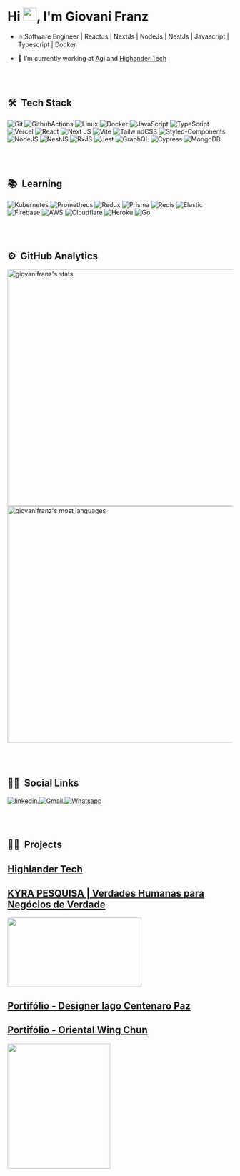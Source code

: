 <h1 align="left">Hi <img src="https://raw.githubusercontent.com/kaueMarques/kaueMarques/master/hi.gif" width="30px" height="30px">, I'm Giovani Franz</h1>

- 🔥 Software Engineer | ReactJs | NextJs | NodeJs | NestJs | Javascript | Typescript | Docker

- 🔭 I’m currently working at [Agi](https://agibank.com.br/) and [Highander Tech](https://www.highlandertech.com.br/)

<br><br>

## 🛠️ &nbsp;Tech Stack

![Git](https://img.shields.io/badge/Git-E34F26?style=for-the-badge&logo=git&logoColor=white)
![GithubActions](https://img.shields.io/badge/Github-Actions-61dafb?style=for-the-badge&logo=github&logoColor=white&color=282c34)
![Linux](https://img.shields.io/badge/Linux-E34F26?style=for-the-badge&logo=linux&logoColor=black)
![Docker](https://img.shields.io/badge/docker-%230db7ed.svg?style=for-the-badge&logo=docker&logoColor=white)
![JavaScript](https://img.shields.io/badge/javascript-%23323330.svg?style=for-the-badge&logo=javascript&logoColor=%23F7DF1E)
![TypeScript](https://img.shields.io/badge/typescript-%23007ACC.svg?style=for-the-badge&logo=typescript&logoColor=white)
![Vercel](https://img.shields.io/badge/vercel-%23000000.svg?style=for-the-badge&logo=vercel&logoColor=white)
![React](https://img.shields.io/badge/react-%2320232a.svg?style=for-the-badge&logo=react&logoColor=%2361DAFB)
![Next JS](https://img.shields.io/badge/Next-black?style=for-the-badge&logo=next.js&logoColor=white)
![Vite](https://img.shields.io/badge/vite-%23646CFF.svg?style=for-the-badge&logo=vite&logoColor=white)
![TailwindCSS](https://img.shields.io/badge/tailwindcss-%2338B2AC.svg?style=for-the-badge&logo=tailwind-css&logoColor=white)
![Styled-Components](https://img.shields.io/badge/styled--components-DB7093?style=for-the-badge&logo=styled-components&logoColor=white)
![NodeJS](https://img.shields.io/badge/node.js-6DA55F?style=for-the-badge&logo=node.js&logoColor=white)
![NestJS](https://img.shields.io/badge/nestjs-%23E0234E.svg?style=for-the-badge&logo=nestjs&logoColor=white)
![RxJS](https://img.shields.io/badge/rxjs-%23B7178C.svg?style=for-the-badge&logo=reactivex&logoColor=white)
![Jest](https://img.shields.io/badge/Jest-cdcdcd?style=for-the-badge&logo=jest&logoColor=red&color=yellow)
![GraphQL](https://img.shields.io/badge/-GraphQL-E034A7?style=for-the-badge&logoColor=fff&logo=graphql)
![Cypress](https://img.shields.io/badge/-Cypress-EA5E5E?style=for-the-badge&logoColor=fff&logo=cypress)
![MongoDB](https://img.shields.io/badge/MongoDB-%234ea94b.svg?style=for-the-badge&logo=mongodb&logoColor=white)

<br><br>

## 📚 &nbsp;Learning

![Kubernetes](https://img.shields.io/badge/kubernetes-%23326ce5.svg?style=for-the-badge&logo=kubernetes&logoColor=white)
![Prometheus](https://img.shields.io/badge/Prometheus-E6522C?style=for-the-badge&logo=prometheus&logoColor=white)
![Redux](https://img.shields.io/badge/redux-%23593d88.svg?style=for-the-badge&logo=redux&logoColor=white)
![Prisma](https://img.shields.io/badge/Prisma-3982CE?style=for-the-badge&logo=Prisma&logoColor=white)
![Redis](https://img.shields.io/badge/redis-%23DD0031.svg?style=for-the-badge&logo=redis&logoColor=white)
![Elastic](https://img.shields.io/badge/Elastic-FFFFFF?style=for-the-badge&logo=elastic&logoColor=black)
![Firebase](https://img.shields.io/badge/firebase-%23039BE5.svg?style=for-the-badge&logo=firebase)
![AWS](https://img.shields.io/badge/Amazon_AWS-232F3E?style=for-the-badge&logo=amazon-aws&logoColor=white)
![Cloudflare](https://img.shields.io/badge/Cloudflare-F38020?style=for-the-badge&logo=Cloudflare&logoColor=white)
![Heroku](https://img.shields.io/badge/Heroku-430098?style=for-the-badge&logo=heroku&logoColor=white)
![Go](https://img.shields.io/badge/go-%2300ADD8.svg?style=for-the-badge&logo=go&logoColor=white)


<br><br>

## ⚙️ &nbsp;GitHub Analytics

<p align="left">
<img width="530em" src="https://github-readme-stats.vercel.app/api?username=giovanifranz&show_icons=true&theme=vision-friendly-dark" alt="giovanifranz's stats"/>
<img width="530em" src="https://github-readme-stats.vercel.app/api/top-langs/?username=giovanifranz&layout=compact&theme=vision-friendly-dark" alt="giovanifranz's most languages"/>
</p>

<br><br>

## 👨‍🦲 &nbsp;Social Links

<p align="left">
<a href="https://linkedin.com/in/giovanifranz" target="_blank">
  <img align="center" src="https://img.shields.io/badge/linkedin-%230077B5.svg?style=for-the-badge&logo=linkedin&logoColor=white" alt="linkedin"/>
</a>
<a href="mailto:giovanifranz151@gmail.com" target="_blank">
 <img align="center" src="https://img.shields.io/badge/Gmail-D14836?style=for-the-badge&logo=gmail&logoColor=white" alt="Gmail"/>
</a>
<a href="https://api.whatsapp.com/send?phone=5551999188952&text=Olá%20Giovani!%20Vi%20seu%20perfil%20no%20Github%20e%20gostaria%20de%20entrar%20em%20contato%20com%20você." target="_blank">
  <img align="center" src="https://img.shields.io/badge/-Whatsapp-2DB540?style=for-the-badge&labelColor=whatsapp&logo=whatsapp&logoColor=white" alt="Whatsapp"/>
</a>
</p>

<br><br>

## 👨‍💻 &nbsp;Projects

<div style="display: inline_block">
 
<a href="https://www.highlandertech.com.br" target="_blank"><h2>Highlander Tech</h2></a>

<a href="https://www.kyra.com.br" target="_blank"><h2>KYRA PESQUISA | Verdades Humanas para Negócios de Verdade</h2><img src="https://www.kyra.com.br/media-banner.png" width="300" height="155"></a>

<a href="https://www.iagopaz.com.br" target="_blank"><h2>Portifólio - Designer Iago Centenaro Paz</h2></a>  

<a href="https://oriental.highlandertech.com.br" target="_blank"><h2>Portifólio - Oriental Wing Chun</h2><img src="https://raw.githubusercontent.com/giovanifranz/Portfolio-OrientalWingChun/main/src/assets/logo-owc.png" width="230" height="280"></a>

<!--
**maykbrito/maykbrito** is a ✨ _special_ ✨ repository because its `README.md` (this file) appears on your GitHub profile.

Here are some ideas to get you started:

- 🔭 I’m currently working on ...
- 🌱 I’m currently learning ...
- 👯 I’m looking to collaborate on ...
- 🤔 I’m looking for help with ...
- 💬 Ask me about ...
- 📫 How to reach me: ...
- 😄 Pronouns: ...
- ⚡ Fun fact: ...
-->